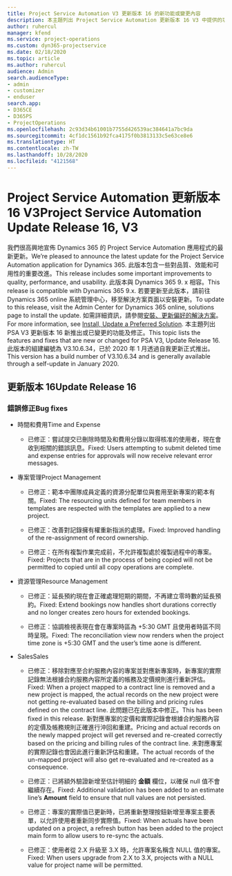 ```yaml
---
title: Project Service Automation V3 更新版本 16 的新功能或變更內容
description: 本主題列出 Project Service Automation 更新版本 16 V3 中提供的功能和修正。
author: ruhercul
manager: kfend
ms.service: project-operations
ms.custom: dyn365-projectservice
ms.date: 02/18/2020
ms.topic: article
ms.author: ruhercul
audience: Admin
search.audienceType:
- admin
- customizer
- enduser
search.app:
- D365CE
- D365PS
- ProjectOperations
ms.openlocfilehash: 2c93d34b61001b7755d426539ac384641a7bc9da
ms.sourcegitcommit: 4cf1dc1561b92fca4175f0b3813133c5e63ce8e6
ms.translationtype: HT
ms.contentlocale: zh-TW
ms.lasthandoff: 10/28/2020
ms.locfileid: "4121568"
---
```

# <a name="project-service-automation-update-release-16-v3"></a><span data-ttu-id="ff5f4-103">Project Service Automation 更新版本 16 V3</span><span class="sxs-lookup"><span data-stu-id="ff5f4-103">Project Service Automation Update Release 16, V3</span></span>

<span data-ttu-id="ff5f4-104">我們很高興地宣佈 Dynamics 365 的 Project Service Automation 應用程式的最新更新。</span><span class="sxs-lookup"><span data-stu-id="ff5f4-104">We’re pleased to announce the latest update for the Project Service Automation application for Dynamics 365.</span></span> <span data-ttu-id="ff5f4-105">此版本包含一些對品質、效能和可用性的重要改進。</span><span class="sxs-lookup"><span data-stu-id="ff5f4-105">This release includes some important improvements to quality, performance, and usability.</span></span>  <span data-ttu-id="ff5f4-106">此版本與 Dynamics 365 9. x 相容。</span><span class="sxs-lookup"><span data-stu-id="ff5f4-106">This release is compatible with Dynamics 365 9.x.</span></span> <span data-ttu-id="ff5f4-107">若要更新至此版本，請前往 Dynamics 365 online 系統管理中心，移至解決方案頁面以安裝更新。</span><span class="sxs-lookup"><span data-stu-id="ff5f4-107">To update to this release, visit the Admin Center for Dynamics 365 online, solutions page to install the update.</span></span> <span data-ttu-id="ff5f4-108">如需詳細資訊，請參閱[安裝、更新偏好的解決方案](https://docs.microsoft.com/dynamics365/project-service/upgrade-psa-home-page)。</span><span class="sxs-lookup"><span data-stu-id="ff5f4-108">For more information, see [Install, Update a Preferred Solution](https://docs.microsoft.com/dynamics365/project-service/upgrade-psa-home-page).</span></span>
<span data-ttu-id="ff5f4-109">本主題列出 PSA V3 更新版本 16 新推出或已變更的功能及修正。</span><span class="sxs-lookup"><span data-stu-id="ff5f4-109">This topic lists the features and fixes that are new or changed for PSA V3, Update Release 16.</span></span> <span data-ttu-id="ff5f4-110">此版本的組建編號為 V3.10.6.34，已於 2020 年 1 月透過自我更新正式推出。</span><span class="sxs-lookup"><span data-stu-id="ff5f4-110">This version has a build number of V3.10.6.34 and is generally available through a self-update in January 2020.</span></span>


## <a name="update-release-16"></a><span data-ttu-id="ff5f4-111">更新版本 16</span><span class="sxs-lookup"><span data-stu-id="ff5f4-111">Update Release 16</span></span>

### <a name="bug-fixes"></a><span data-ttu-id="ff5f4-112">錯誤修正</span><span class="sxs-lookup"><span data-stu-id="ff5f4-112">Bug fixes</span></span>

-   <span data-ttu-id="ff5f4-113">時間和費用</span><span class="sxs-lookup"><span data-stu-id="ff5f4-113">Time and Expense</span></span>

    -   <span data-ttu-id="ff5f4-114">已修正：嘗試提交已刪除時間及和費用分錄以取得核准的使用者，現在會收到相關的錯誤訊息。</span><span class="sxs-lookup"><span data-stu-id="ff5f4-114">Fixed: Users attempting to submit deleted time and expense entries for approvals will now receive relevant error messages.</span></span>

-   <span data-ttu-id="ff5f4-115">專案管理</span><span class="sxs-lookup"><span data-stu-id="ff5f4-115">Project Management</span></span>

    -   <span data-ttu-id="ff5f4-116">已修正：範本中團隊成員定義的資源分配單位與套用至新專案的範本有關。</span><span class="sxs-lookup"><span data-stu-id="ff5f4-116">Fixed: The resourcing units defined for team members in templates are respected with the templates are applied to a new project.</span></span>

    -   <span data-ttu-id="ff5f4-117">已修正：改善對記錄擁有權重新指派的處理。</span><span class="sxs-lookup"><span data-stu-id="ff5f4-117">Fixed: Improved handling of the re-assignment of record ownership.</span></span>

    -   <span data-ttu-id="ff5f4-118">已修正：在所有複製作業完成前，不允許複製處於複製過程中的專案。</span><span class="sxs-lookup"><span data-stu-id="ff5f4-118">Fixed: Projects that are in the process of being copied will not be permitted to copied until all copy operations are complete.</span></span>

-   <span data-ttu-id="ff5f4-119">資源管理</span><span class="sxs-lookup"><span data-stu-id="ff5f4-119">Resource Management</span></span>

    -   <span data-ttu-id="ff5f4-120">已修正：延長預約現在會正確處理短期的期間，不再建立零時數的延長預約。</span><span class="sxs-lookup"><span data-stu-id="ff5f4-120">Fixed: Extend bookings now handles short durations correctly and no longer creates zero hours for extended bookings.</span></span>

    -   <span data-ttu-id="ff5f4-121">已修正：協調檢視表現在會在專案時區為 +5:30 GMT 且使用者時區不同時呈現。</span><span class="sxs-lookup"><span data-stu-id="ff5f4-121">Fixed: The reconciliation view now renders when the project time zone is +5:30 GMT and the user’s time aone is different.</span></span>

-   <span data-ttu-id="ff5f4-122">Sales</span><span class="sxs-lookup"><span data-stu-id="ff5f4-122">Sales</span></span>

    -   <span data-ttu-id="ff5f4-123">已修正：移除對應至合約服務內容的專案並對應新專案時，新專案的實際記錄無法根據合約服務內容所定義的帳務及定價規則進行重新評估。</span><span class="sxs-lookup"><span data-stu-id="ff5f4-123">Fixed: When a project mapped to a contract line is removed and a new project is mapped, the actual records on the new project were not getting re-evaluated based on the billing and pricing rules defined on the contract line.</span></span> <span data-ttu-id="ff5f4-124">此問題已在此版本中修正。</span><span class="sxs-lookup"><span data-stu-id="ff5f4-124">This has been fixed in this release.</span></span> <span data-ttu-id="ff5f4-125">新對應專案的定價和實際記錄會根據合約服務內容的定價及帳務規則正確進行沖回和重建。</span><span class="sxs-lookup"><span data-stu-id="ff5f4-125">Pricing and actual records on the newly mapped project will get reversed and re-created correctly based on the pricing and billing rules of the contract line.</span></span> <span data-ttu-id="ff5f4-126">未對應專案的實際記錄也會因此進行重新評估和重建。</span><span class="sxs-lookup"><span data-stu-id="ff5f4-126">The actual records of the un-mapped project will also get re-evaluated and re-created as a consequence.</span></span>

    -   <span data-ttu-id="ff5f4-127">已修正：已將額外驗證新增至估計明細的 **金額** 欄位，以確保 null 值不會繼續存在。</span><span class="sxs-lookup"><span data-stu-id="ff5f4-127">Fixed: Additional validation has been added to an estimate line’s **Amount** field to ensure that null values are not persisted.</span></span>

    -   <span data-ttu-id="ff5f4-128">已修正：專案的實際值已更新時，已將重新整理按鈕新增至專案主要表單，以允許使用者重新同步實際值。</span><span class="sxs-lookup"><span data-stu-id="ff5f4-128">Fixed: When actuals have been updated on a project, a refresh button has been added to the project main form to allow users to re-sync the actuals.</span></span>

    -   <span data-ttu-id="ff5f4-129">已修正：使用者從 2.X 升級至 3.X 時，允許專案名稱含 NULL 值的專案。</span><span class="sxs-lookup"><span data-stu-id="ff5f4-129">Fixed: When users upgrade from 2.X to 3.X, projects with a NULL value for project name will be permitted.</span></span>

